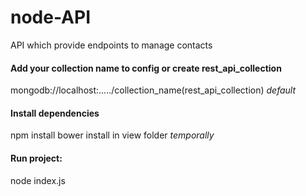 # node-API
API which provide endpoints to manage contacts

#### Add your collection name to config or create rest_api_collection ####
mongodb://localhost:...../collection_name(rest_api_collection) *default*

#### Install dependencies ####
npm install
bower install in view folder *temporally*

#### Run project: ####
node index.js